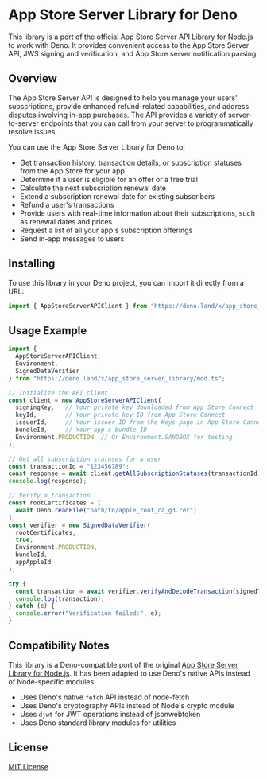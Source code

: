 # App Store Server Library for Deno

This library is a port of the official App Store Server API Library for Node.js to work with Deno. It provides convenient access to the App Store Server API, JWS signing and verification, and App Store server notification parsing.

## Overview

The App Store Server API is designed to help you manage your users' subscriptions, provide enhanced refund-related capabilities, and address disputes involving in-app purchases. The API provides a variety of server-to-server endpoints that you can call from your server to programmatically resolve issues.

You can use the App Store Server Library for Deno to:

- Get transaction history, transaction details, or subscription statuses from the App Store for your app
- Determine if a user is eligible for an offer or a free trial
- Calculate the next subscription renewal date
- Extend a subscription renewal date for existing subscribers
- Refund a user's transactions
- Provide users with real-time information about their subscriptions, such as renewal dates and prices
- Request a list of all your app's subscription offerings
- Send in-app messages to users

## Installing

To use this library in your Deno project, you can import it directly from a URL:

```ts
import { AppStoreServerAPIClient } from "https://deno.land/x/app_store_server_library/mod.ts";
```

## Usage Example

```ts
import { 
  AppStoreServerAPIClient, 
  Environment,
  SignedDataVerifier
} from "https://deno.land/x/app_store_server_library/mod.ts";

// Initialize the API client
const client = new AppStoreServerAPIClient(
  signingKey,   // Your private key downloaded from App Store Connect 
  keyId,        // Your private key ID from App Store Connect
  issuerId,     // Your issuer ID from the Keys page in App Store Connect
  bundleId,     // Your app's bundle ID
  Environment.PRODUCTION  // Or Environment.SANDBOX for testing
);

// Get all subscription statuses for a user
const transactionId = "123456789";
const response = await client.getAllSubscriptionStatuses(transactionId);
console.log(response);

// Verify a transaction
const rootCertificates = [
  await Deno.readFile("path/to/apple_root_ca_g3.cer")
];
const verifier = new SignedDataVerifier(
  rootCertificates,
  true,
  Environment.PRODUCTION, 
  bundleId,
  appAppleId
);

try {
  const transaction = await verifier.verifyAndDecodeTransaction(signedTransaction);
  console.log(transaction);
} catch (e) {
  console.error("Verification failed:", e);
}
```

## Compatibility Notes

This library is a Deno-compatible port of the original [App Store Server Library for Node.js](https://github.com/apple/app-store-server-library-node). It has been adapted to use Deno's native APIs instead of Node-specific modules:

- Uses Deno's native `fetch` API instead of node-fetch
- Uses Deno's cryptography APIs instead of Node's crypto module
- Uses `djwt` for JWT operations instead of jsonwebtoken
- Uses Deno standard library modules for utilities

## License

[MIT License](./LICENSE.txt) 